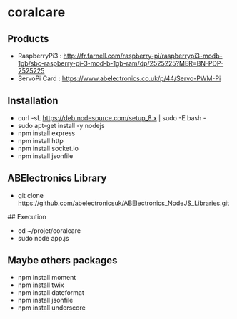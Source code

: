 # coralcare

## Products

* RaspberryPi3 : http://fr.farnell.com/raspberry-pi/raspberrypi3-modb-1gb/sbc-raspberry-pi-3-mod-b-1gb-ram/dp/2525225?MER=BN-PDP-2525225
* ServoPi Card : https://www.abelectronics.co.uk/p/44/Servo-PWM-Pi

## Installation

* curl -sL https://deb.nodesource.com/setup_8.x | sudo -E bash -
* sudo apt-get install -y nodejs
* npm install express
* npm install http
* npm install socket.io
* npm install jsonfile

## ABElectronics Library
* git clone https://github.com/abelectronicsuk/ABElectronics_NodeJS_Libraries.git


## Execution

* cd ~/projet/coralcare
* sudo node app.js

## Maybe others packages

* npm install moment
* npm install twix
* npm install dateformat
* npm install jsonfile
* npm install underscore